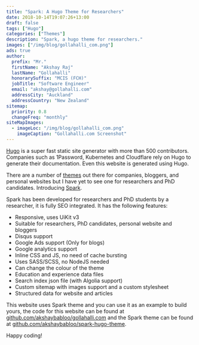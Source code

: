 ```yaml
---
title: "Spark: A Hugo Theme for Researchers"
date: 2018-10-14T19:07:26+13:00
draft: false
tags: ["Hugo"]
categories: ["Themes"]
description: "Spark, a hugo theme for researchers."
images: ["/img/blog/gollahalli_com.png"]
ads: true
author:
  prefix: "Mr."
  firstName: "Akshay Raj"
  lastName: "Gollahalli"
  honorarySuffix: "MCIS (FCH)"
  jobTitle: "Software Engineer"
  email: "akshay@gollahalli.com"
  addressCity: "Auckland"
  addressCountry: "New Zealand"
sitemap:
  priority: 0.8
  changeFreq: "monthly"
siteMapImages:
  - imageLoc: "/img/blog/gollahalli_com.png"
    imageCaption: "Gollahalli.com Screenshot"
---
```


[Hugo](https://gohugo.io) is a super fast static site generator with more than 500 contributors. Companies such as 1Password, Kubernetes and Cloudflare rely on Hugo to generate their documentation. Even this website is generated using Hugo.

There are a number of [themes](https://themes.gohugo.io/) out there for companies, bloggers, and personal websites but I have yet to see one for researchers and PhD candidates. Introducing [Spark](https://github.com/akshaybabloo/spark-hugo-theme).

Spark has been developed for researchers and PhD students by a researcher, it is fully SEO integrated. It has the following features:

- Responsive, uses UiKit v3
- Suitable for researchers, PhD candidates, personal website and bloggers
- Disqus support
- Google Ads support (Only for blogs)
- Google analytics support
- Inline CSS and JS, no need of cache bursting
- Uses SASS/SCSS, no NodeJS needed
- Can change the colour of the theme
- Education and experience data files
- Search index json file (with Algolia support)
- Custom sitemap with images support and a custom stylesheet
- Structured data for website and articles

<!--adsense-->

This website uses Spark theme and you can use it as an example to build yours, the code for this website can be found at [github.com/akshaybabloo/gollahalli.com](https://github.com/akshaybabloo/gollahalli.com) and the Spark theme can be found at [github.com/akshaybabloo/spark-hugo-theme](https://github.com/akshaybabloo/spark-hugo-theme).

Happy coding!
